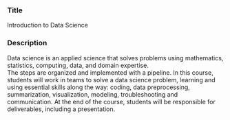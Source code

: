 ### Title
Introduction to Data Science 

 
### Description 
Data science is an applied science that solves problems using mathematics, statistics, computing, data, and domain expertise.  
The steps are organized and implemented with a pipeline. In this course, students will work in teams to solve a data science problem, learning and using essential skills along the way: coding, data preprocessing, summarization, visualization, modeling, troubleshooting and communication. At the end of the course, students will be responsible for deliverables, including a presentation. 
